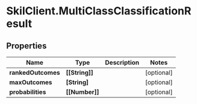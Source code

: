 # SkilClient.MultiClassClassificationResult

## Properties

Name | Type | Description | Notes
------------ | ------------- | ------------- | -------------
**rankedOutcomes** | **[[String]]** |  | [optional] 
**maxOutcomes** | **[String]** |  | [optional] 
**probabilities** | **[[Number]]** |  | [optional] 


